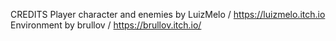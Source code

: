 CREDITS
Player character and enemies by LuizMelo / https://luizmelo.itch.io
Environment by brullov / https://brullov.itch.io/